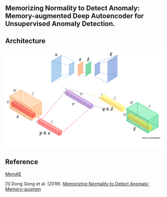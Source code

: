 
## Memorizing Normality to Detect Anomaly: Memory-augmented Deep Autoencoder for Unsupervised Anomaly Detection.


## Architecture
![img](https://github.com/YeongHyeon/MemAE/blob/master/figures/memae.png)


## Reference
[MemAE](https://github.com/YeongHyeon/MemAE)

[1] Dong Gong et al. (2019). <a href="https://arxiv.org/abs/1904.02639">Memorizing Normality to Detect Anomaly: Memory-augmen